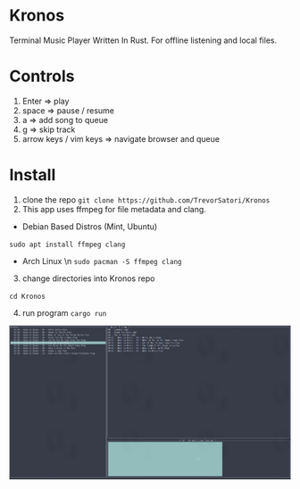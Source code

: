 # Kronos
Terminal Music Player Written In Rust. For offline listening and local files.

# Controls
1. Enter => play
2. space => pause / resume
3. a => add song to queue
4. g => skip track
5. arrow keys / vim keys => navigate browser and queue 

# Install

1. clone the repo
``
    git clone https://github.com/TrevorSatori/Kronos
``
2. This app uses ffmpeg for file metadata and clang. 

- Debian Based Distros (Mint, Ubuntu) 

``
sudo apt install ffmpeg clang
``

- Arch Linux \n
``
sudo pacman -S ffmpeg clang
``
3. change directories into Kronos repo 

``
    cd Kronos
``

4. run program
``
    cargo run
``

![Alt text](Kronos.png?raw=true "Title")


